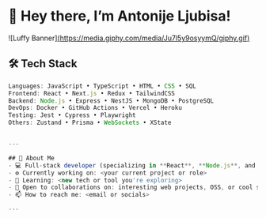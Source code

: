 # 👋 Hey there, I’m Antonije Ljubisa!

![Luffy Banner][(https://media.giphy.com/media/Ju7l5y9osyymQ/giphy.gif)](https://tenor.com/en-GB/view/one-piece-pixel-pixel-art-fanart-fanmade-gif-11741274964386933829)

## 🛠️ Tech Stack

```ts
Languages: JavaScript • TypeScript • HTML • CSS • SQL
Frontend: React • Next.js • Redux • TailwindCSS
Backend: Node.js • Express • NestJS • MongoDB • PostgreSQL
DevOps: Docker • GitHub Actions • Vercel • Heroku
Testing: Jest • Cypress • Playwright
Others: Zustand • Prisma • WebSockets • XState


---

## 🧠 About Me
- 💻 Full-stack developer (specializing in **React**, **Node.js**, and **TypeScript**)
- ⚙️ Currently working on: <your current project or role>
- 🌱 Learning: <new tech or tool you're exploring>
- 🤝 Open to collaborations on: interesting web projects, OSS, or cool side ideas
- 📫 How to reach me: <email or socials>

---

